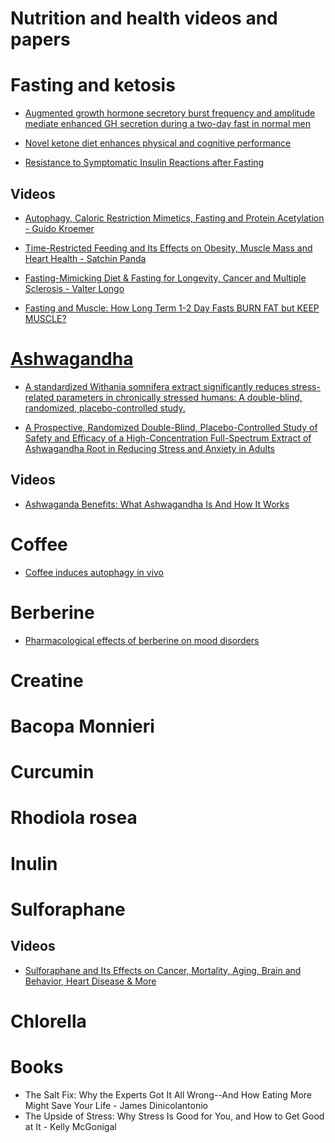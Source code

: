 # Nutrition and health videos and papers


# Fasting and ketosis

- [Augmented growth hormone secretory burst frequency and amplitude mediate enhanced GH secretion during a two-day fast in normal men](https://www.ncbi.nlm.nih.gov/pubmed/1548337)

- [Novel ketone diet enhances physical and cognitive performance](https://www.ncbi.nlm.nih.gov/pmc/articles/PMC5102124/)

- [Resistance to Symptomatic Insulin Reactions after Fasting](https://www.ncbi.nlm.nih.gov/pmc/articles/PMC332976/)

## Videos
- [Autophagy, Caloric Restriction Mimetics, Fasting and Protein Acetylation - Guido Kroemer](https://www.youtube.com/watch?v=Gm626MgpveI)

- [Time-Restricted Feeding and Its Effects on Obesity, Muscle Mass and Heart Health - Satchin Panda](https://www.youtube.com/watch?v=-R-eqJDQ2nU)

- [Fasting-Mimicking Diet & Fasting for Longevity, Cancer and Multiple Sclerosis - Valter Longo](https://www.youtube.com/watch?v=d6PyyatqJSE)

- [Fasting and Muscle: How Long Term 1-2 Day Fasts BURN FAT but KEEP MUSCLE?](https://youtu.be/HTYv3FcEcus)

# [Ashwagandha](https://examine.com/supplements/ashwagandha/)
- [A standardized Withania somnifera extract significantly reduces stress-related parameters in chronically stressed humans: A double-blind, randomized, placebo-controlled study.](https://www.liquidwholefood.com/wp-content/uploads/2013/10/LWFwithania_review.pdf)

- [A Prospective, Randomized Double-Blind, Placebo-Controlled Study of Safety and Efficacy of a High-Concentration Full-Spectrum Extract of Ashwagandha Root in Reducing Stress and Anxiety in Adults](https://www.ncbi.nlm.nih.gov/pmc/articles/PMC3573577/)

## Videos
- [Ashwaganda Benefits: What Ashwagandha Is And How It Works](https://youtu.be/A_lZQgW73y4)


# Coffee
- [Coffee induces autophagy in vivo](https://www.ncbi.nlm.nih.gov/pubmed/24769862)


# Berberine
- [Pharmacological effects of berberine on mood disorders](https://www.ncbi.nlm.nih.gov/pmc/articles/PMC6307759/)

# Creatine

# Bacopa Monnieri 

# Curcumin

# Rhodiola rosea

# Inulin

# Sulforaphane 

## Videos
- [Sulforaphane and Its Effects on Cancer, Mortality, Aging, Brain and Behavior, Heart Disease & More](https://youtu.be/zz4YVJ4aRfg)

# Chlorella

# Books

- The Salt Fix: Why the Experts Got It All Wrong--And How Eating More Might Save Your Life - James Dinicolantonio
- The Upside of Stress: Why Stress Is Good for You, and How to Get Good at It - Kelly McGonigal 
